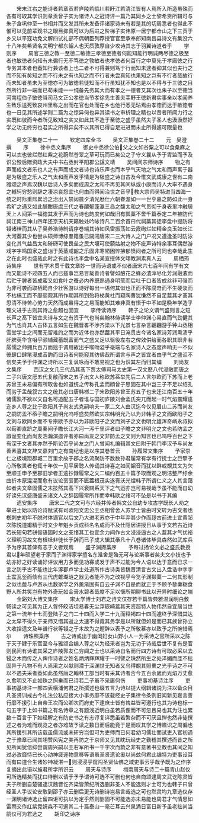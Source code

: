 <!-- { "loadSidebar": true } -->
　　宋末江右之能诗者若章贡若庐陵若临川若盱江若清江皆有人焉所入所造虽殊而各有可取其学识则章贡曾子实为诸诗人之冠诗评一篇乃其同乡之士黎希贤所辑可与朱子畣巩仲至一书相并而又发其所未发备评诸家诗未有若是其的切周悉者也得此不惟可以见前辈观书之眼目抑真可以为后进之阶梯子实讳原一居宁都仓山之下三贡于乡又以平寇功免文解四试礼部不偶朝臣列荐授官官至承奉郎知南昌县诗文有集没六十八年矣希贤名文明宁都东韶人也天质敦厚自少攻诗其志于羽翼诗道者乎
　　学则序
　　周官三徳之教一至徳二敏徳三孝徳至徳者何能知能行明诚两尽徳之极至者也敏徳者何知有未徧行无不笃徳之敦敏者也孝徳者何百行之中莫先于孝庸徳之行专务其本者也葢知行兼该者上也二者不可得兼则笃于行而知未逮者抑其似也夫行之而不知有矣知之而不行未之有也知之而不行者未尝真知也果知之岂有不行者哉故行而未知者虽未为至徳亦可为敏徳若徒知而不行虽知犹不知也是以不得与于三徳之目然所行非一端而已苟未能一一纯备先务其大而有孝之一徳者又其次也朱子以至徳当河南程伯子敏徳当司马文正公孝徳当节孝徐先生善夫莘野王徳新君实事亲以孝闻养生致乐送死致哀州里称之出而在官也处而在乡也他行悉无玷焉由孝徳而达于敏徳者也一日见其所述学则二篇为之惊异何也异其读书之审析理之精也以昔者所闻力行之实既如彼而今者所见致知之实又如此其不造于至徳之盛乎虽然夫子圣人也汲汲然好学之功无终穷也君实之所得异矣不以其所已得自足进进而未止所得遽可限量也




　　吴文正集巻二十一
　　钦定四库全书
　　吴文正集巻二十二
　　元　吴澄　撰
　　序
　　徐中丞文集序
　　御史中丞徐公伯父之文如谷粟之可以食桑麻之可以衣也彼烂然红紫之花蔚然苍翠之草可玩而已矣公之子守义曩从予于胄监而予及识公殁后赠资政大夫中书右丞封平阳郡公諡文靖
　　吴间间宗师诗序
　　物之有声而成文者乐也人之有声而成文者诗也诗乐声也而本乎气天地之气太和而声寓于器是为极盛之乐人之气太和而声发乎情是为极盛之诗自古及今惟文武成康之世有二南雅颂之声焉汉魏以后诗人多矣而成周之太和不再见其间纵或小康而诗人大率不遇身之轗轲穷愁则辞之凄凉哀怨宜也何由而得闻治世之音乎教大宗师吴特进当四海一统之时际重熙累洽之治出入禁闼晨夕清光厯仕六朝眷渥如一一世亨嘉之防如此一身希旷之遇又如此醺酣唐虞三代之春醲郁蓬瀛三岛之馥太和之气贯彻于身表里冲融居天上人间第一福徳其发于声而为诗也韵度何如哉旧有瓢藁不啻千篇泰定二年被防代祠江南三神山四年还京天机天籁触处吟咏诗凡二百余首曰代祠藁其徒李盘中提防将锓诸梓而其从子吴养浩待制请序巻端其诗如风雷振荡如云霞绚烂如精金良玉如长江大河葢其少也尝从硕师博综羣籍蚤已闚闯唐宋二三大诗人之门户况又遭逢圣时防泳变化其气益昌太和磅礴可使畏垒之民大壤可使藐姑射之物不疵声诗特余事耳偶然游戏字字鸣国家之盛诣于英茎咸韶之乐固非寒陋困悴拂郁愤闷者之所可同也幸哉此生之在此时也盛哉此时之有此诗也李盘中名某宣授体文翊教渊素真人云
　　周栖筠诗集序
　　世有学术贯千载文章妙一世而诗语或不似者唐宋六七百年间有学有文而又能诗不过四五人而已兹事岂易言哉善诗者譬如酿花之蜂必渣滓尽化芳润融液而后贮于脾者皆成蜜又如食叶之蚕必内养既熟通身明莹而后吐于口者皆成丝非可强而为非可袭而取栖筠自少壮客游以诗好每出一语何其似也正而不陈腐竒而不生硬淡而不枯槁工而不靡丽观其所作期其所到殆将梯黄杜而窥陶曹犹慊然不自足葢其才髙其思清不待苦心劳力天然而成虽得之之易而能知其难非真有悟于中不如是晩年学造乎理文进乎古则其诗之愈超也固宜
　　李侍读诗序
　　韩子之论文谓气盛则言之短长声之髙下皆宜夫诗与文之有资于气也尚矣翰林侍读学士李仲渊心易直而气劲健其为气也肖其人古体五言如生在魏晋畧不渉齐梁以下光景七言杂言翩翩游乎钟山丞相雪堂学士之间而无留难约之而为近体也亦然葢其平日淹贯古今诸名家诗芳润熏渍乎肝脾英华含咀乎颐辅藏蓄既富而气之盛又足以驱役左右之俾效供给而各职其职非若孱懦之帅拥兵百万而拙于调用故出乎喉吻溢乎毫端与名家诗人之态度声响无一不似彼肆口肆笔漫成音韵而曰诗者何能窥其彷佛哉所谓言与声之皆宜者由乎气之盛讵不信矣夫予于仲渊之诗所以三复讽咏而不敢易视之也为识其左而归其编
　　刘尚友文集序
　　西汉之文几三代品其髙下贾太傅司马太史第一汉文厯八代浸敝而唐之二子兴唐文厯五代复敝而宋之五子出文人称欧苏葢举先后二人言尔欧而下苏而上老苏曾王未易偏有所取舍也如道统之传称孔孟而顔曾子思固在其中岂三子不足以绍孔而劣于孟哉叙古文之统其必曰唐韩桞二子宋欧阳苏曾王苏五子也宋迁江南百五十年诸儒孰不欲以文自名可追配五子者谁与国初庐陵刘会孟氏突兀而起一时气焰震耀逺迩乡人尊之比于欧阳其子尚友式克嗣响夫一家二文人由汉迄今仅见眉山二苏而尚友之嗣防孟不忝子瞻之嗣明允呜呼盛矣然欧实宗韩明允乃以为非韩子之文而欧阳子之文刘与欧同乡而不专宗欧予亦以为非欧阳子之文而刘子之文也明允雄浑奇峭永叔拟以荀卿直跻之周秦间子瞻长江大河一泻千里评者曰子瞻之文非明允之文也若防孟之諔诡变化而尚友浩瀚演迤评者亦曰尚友之文非防孟之文则为知言也已呜呼百世之下有深于文者其亦然予斯论否乎尚友之门人曾闻礼编辑其文曰附于韩门李汉予与尚友善素喜其文辞又嘉刘门之有南纪也是以序其巻首云
　　孙履常文集序
　　予家崇仁之极境距郡城二百里余故于郡之名流聚防不数数孙君履常有学有行抚士之巨擘予心所敬畏者也辄十年仅一见平居聴人传诵其诗喜之如闻韶音而犹以鲜或覩其文为欠至顺壬申予至郡旧学者王逺抄録履常之文二编约百五十篇予取而观之明洁整严纡余曲折本原混混而愈有议论衮衮而不匮葢根茂实遂膏沃光煜韩子所谓仁义之人其言蔼如者夫文章固儒之末技然其髙下兴衰闗系天下之气运亦岂可易视哉予虽不能而自幼好读先汉盛唐盛宋诸文人之辞因履常所作而幸韩欧之绪可不坠是以书于其编
　　遗安集序
　　唐宋二代之文可与六经并传者韩文公自幼专攻古学既长人劝之举进士始以防论诗赋试有司欧阳文忠公王丞相曾舍人苏学士皆由时文转为古文者也桞刺史初年不脱时体谪官以后文乃大进老苏亦于中年弃其少作而趍古前进士宜黄邹次陈悦道甫精于时文少年魁乡贡成科名名成而不及仕隠居讲授日从事于文若古近诗若长短句若骈俪语固时文之支绪其工也宜余力间作古文浸浸逼古之人葢其才气优裕义理明习故文有根柢非徒长于辞而已子成大辑其槀凡十八巻诸体毕具森然如武库兵予为序其首俾有志于文者观焉
　　盛子渊撷藁序
　　予每过扬论文必之盛氏教授君以年硕望老于家而子渊得家学擅名东淮舍是殆无可与论斯事者矣夫文小技也予幼亦好之好读诵好评议用力多而见功寡或发于声不过能为今人语以达于意而已求一言之防乎古不能也比年涿郡卢学士处道所作古诗类皆魏晋清言古文出入盘诰中字字土盆瓦釡而倐有三代虎蜼瑚琏之器见者能不为之改视乎今览子渊撷藁一二何其形制之似也葢与卢游从也数家学之外薰渐固有自云子渊不自是而就正于予顾予藜羮粝食野人所共笑岂有物外奇玩如金膏水碧者哉度不足以惬所期聊书此以开异时细论之端
　　金谿刘大博文集序
　　宋太学博士刘君之诗文仅存若干篇皆典雅温润明白敷畅读之可见其为正人胷怀皎洁坦易畧无尘滓嵚崎葢其天资超特人物伟然自宜居当世之第一流年十七而登陆子之门二十四而入学二十九而释褐四十四而遽终予深惜其达之太早不得久于亲师又惜其逝之太速不得竟其务学是以所就但如是而已其族曾孙立大收拾遗文及年谱行状等锓之于木故为之题辞以表予之所敬慕亦以致予之所惋惜焉尔
　　诗珠照乗序
　　古之诗或出于幽闺妇女山野小人一为采诗之官所采以之陈于天子肄于乐官至今与雅颂合编人尊之以为经采者岂为无功于诗哉后世不复有是官则民间有诗谁其采之庐陵郭友仁穷闾之士也以采诗自名而行四方诗有可取必采以去锓之木而传之人俾作诗者之姓名炳炳辉辉耀于一时譬之珠然所生之处泽媚而厓不枯固异于凡物不有人焉采之以献则潜于深渊世无知者又乌得覩其照乗之光乎诗之不可以不遇夫采者葢如此虽然唐之翰林工部当时有采其诗者否今五百余嵗而光焰万丈愈久愈明又不止如珠之照乗而已诗若二子虽不采庸何伤
　　吏事初基诗注序
　　吏事初基诗注一部四表横浦何君之所撰述也缀五言为诗以提大纲辑诸説为注以备众目凡圣贤训戒古今礼法公私应接大小事务靡不该载经史子集律令条例旧闻新见嘉言善行靡不援引上自帝王次而公卿次而府史下逮庶士皆有禆益皆可遵行也其为诗也标一句五字于上如书篇之有名诗章之有题浅近明白虽若质俚而不可忽且易也其为注也累数十百言于下如经解之有防史书之有志谆复详悉虽若繁杂而不可厌且惮也然非徒撰述之者为难而观览之者亦难故予读之数日而后能竟于是而叹其学之博赡识之周徧也其所援引其所该载虽儒流或未研穷岂但可为吏师而已何君幼习儒壮而试吏入官初遇之于豫章已闻其翊赞风宪之美再防之于京师又见其眈玩经史之勤稽其撰述而昔之所见所闻犹信抑尝谓周兴嗣以王右军所书一千字次而韵之非有意著书立教也其间之知过必改靡恃已长心动神疲逐物意移等语虽圣贤遗论奚以尚兹何君此编特为吏事设耳而有曰道合生诸妙神凝湛一则浸浸乎窥闯圣贤仙佛之域吏事云乎哉予既为之作序复摘出此语以旌君所学所识云
　　周天与诗序
　　梅南周天与诗二十篇青山赵仪可所选精矣而犹曰待删以请于予予谓诗可选不可删也何也自商颂逮周文武讫陈灵皆夫子所删自楚骚逮汉魏晋讫齐梁皆萧纪所选删非圣人不能选则才士可为也韩子曰曾经圣人手议论安敢到邵子亦云删后更无诗删诗岂易言哉选之可也然灵均九章选仅存一渊明诸诗选止留四讵可执以为定乎然则删固不可能选亦未易能也周君才气情思如雷雨交作红紫竞妍森不可遏其二十篇泰山一毫芒耳云兴泉涌日富日新予虽老拙尚当嗣仪可为君选之
　　胡印之诗序
